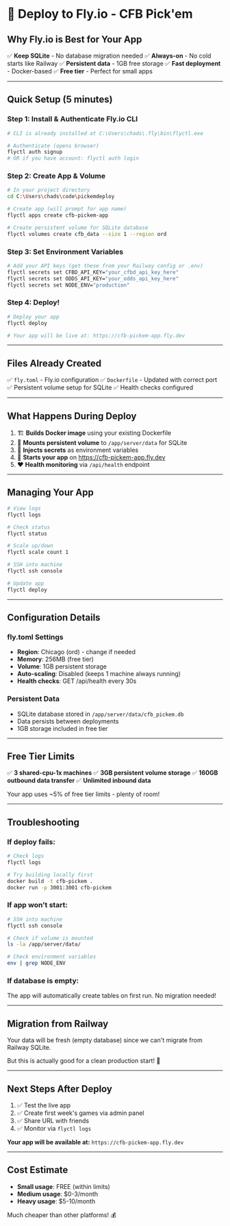 # 🚀 Deploy to Fly.io - CFB Pick'em

## Why Fly.io is Best for Your App

✅ **Keep SQLite** - No database migration needed
✅ **Always-on** - No cold starts like Railway
✅ **Persistent data** - 1GB free storage
✅ **Fast deployment** - Docker-based
✅ **Free tier** - Perfect for small apps

---

## Quick Setup (5 minutes)

### Step 1: Install & Authenticate Fly.io CLI
```bash
# CLI is already installed at C:\Users\chads\.fly\bin\flyctl.exe

# Authenticate (opens browser)
flyctl auth signup
# OR if you have account: flyctl auth login
```

### Step 2: Create App & Volume
```bash
# In your project directory
cd C:\Users\chads\code\pickemdeploy

# Create app (will prompt for app name)
flyctl apps create cfb-pickem-app

# Create persistent volume for SQLite database
flyctl volumes create cfb_data --size 1 --region ord
```

### Step 3: Set Environment Variables
```bash
# Add your API keys (get these from your Railway config or .env)
flyctl secrets set CFBD_API_KEY="your_cfbd_api_key_here"
flyctl secrets set ODDS_API_KEY="your_odds_api_key_here"
flyctl secrets set NODE_ENV="production"
```

### Step 4: Deploy!
```bash
# Deploy your app
flyctl deploy

# Your app will be live at: https://cfb-pickem-app.fly.dev
```

---

## Files Already Created

✅ `fly.toml` - Fly.io configuration
✅ `Dockerfile` - Updated with correct port
✅ Persistent volume setup for SQLite
✅ Health checks configured

---

## What Happens During Deploy

1. 🏗️ **Builds Docker image** using your existing Dockerfile
2. 📁 **Mounts persistent volume** to `/app/server/data` for SQLite
3. 🔐 **Injects secrets** as environment variables
4. 🚀 **Starts your app** on https://cfb-pickem-app.fly.dev
5. ❤️ **Health monitoring** via `/api/health` endpoint

---

## Managing Your App

```bash
# View logs
flyctl logs

# Check status
flyctl status

# Scale up/down
flyctl scale count 1

# SSH into machine
flyctl ssh console

# Update app
flyctl deploy
```

---

## Configuration Details

### fly.toml Settings
- **Region**: Chicago (ord) - change if needed
- **Memory**: 256MB (free tier)
- **Volume**: 1GB persistent storage
- **Auto-scaling**: Disabled (keeps 1 machine always running)
- **Health checks**: GET /api/health every 30s

### Persistent Data
- SQLite database stored in `/app/server/data/cfb_pickem.db`
- Data persists between deployments
- 1GB storage included in free tier

---

## Free Tier Limits

✅ **3 shared-cpu-1x machines**
✅ **3GB persistent volume storage**
✅ **160GB outbound data transfer**
✅ **Unlimited inbound data**

Your app uses ~5% of free tier limits - plenty of room!

---

## Troubleshooting

### If deploy fails:
```bash
# Check logs
flyctl logs

# Try building locally first
docker build -t cfb-pickem .
docker run -p 3001:3001 cfb-pickem
```

### If app won't start:
```bash
# SSH into machine
flyctl ssh console

# Check if volume is mounted
ls -la /app/server/data/

# Check environment variables
env | grep NODE_ENV
```

### If database is empty:
The app will automatically create tables on first run. No migration needed!

---

## Migration from Railway

Your data will be fresh (empty database) since we can't migrate from Railway SQLite.

But this is actually good for a clean production start! 🎉

---

## Next Steps After Deploy

1. ✅ Test the live app
2. ✅ Create first week's games via admin panel
3. ✅ Share URL with friends
4. ✅ Monitor via `flyctl logs`

**Your app will be available at:** `https://cfb-pickem-app.fly.dev`

---

## Cost Estimate

- **Small usage**: FREE (within limits)
- **Medium usage**: $0-3/month
- **Heavy usage**: $5-10/month

Much cheaper than other platforms! 💰